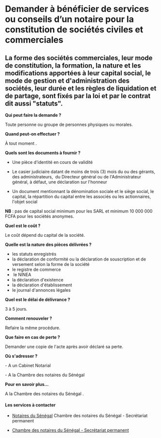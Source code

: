 # Demander à bénéficier de services ou conseils d’un notaire pour la constitution de sociétés civiles et commerciales

La forme des sociétés commerciales, leur mode de constitution, la formation, la nature et les modifications apportées à leur capital social, le mode de gestion et d'administration des sociétés, leur durée et les règles de liquidation et de partage, sont fixés par la loi et par le contrat dit aussi "statuts".
---------------------------------------------------------------------------------------------------------------------------------------------------------------------------------------------------------------------------------------------------------------------------------------------------------------------

**Qui peut faire la demande ?**

Toute personne ou groupe de personnes physiques ou morales.

**Quand peut-on effectuer ?**

À tout moment .

**Quels sont les documents à fournir ?**

*   Une pièce d'identité en cours de validité  
    
*   Le casier judiciaire datant de moins de trois (3) mois du ou des gérants, des administrateurs,  du Directeur général ou de l'Administrateur général, à défaut, une déclaration sur l'honneur
*   Un document mentionnant la dénomination sociale et le siège social, le capital, la répartition du capital entre les associés ou les actionnaires, l'objet social

**NB** : pas de capital social minimum pour les SARL et minimum 10 000 000 FCFA pour les sociétés anonymes.

**Quel est le coût ?**

Le coût dépend du capital de la société.

**Quelle est la nature des pièces délivrées ?**

*   les statuts enregistrés
*   la déclaration de conformité ou la déclaration de souscription et de versement selon la forme de la société
*   le registre de commerce
*    le NINEA
*   la déclaration d'existence
*   la déclaration d'établissement
*   le journal d'annonces légales  
    

**Quel est le délai de délivrance ?**

3 à 5 jours.

**Comment renouveler ?**

Refaire la même procédure.

**Que faire en cas de perte ?**

Demander une copie de l'acte après avoir déclaré sa perte.

**Où s'adresser ?**

\- A un Cabinet Notarial

\- A la Chambre des notaires du Sénégal  

**Pour en savoir plus…**

A la Chambre des notaires du Sénégal .

#### Les services à contacter

*   [Notaires du Sénégal](../../../services/notaires-du-senegal.md) Chambre des notaires du Sénégal - Secrétariat permanent  
    
*   [Chambre des notaires du Sénégal - Secrétariat permanent](../../../services/chambre-des-notaires-du-senegal-secretariat-permanent.md)